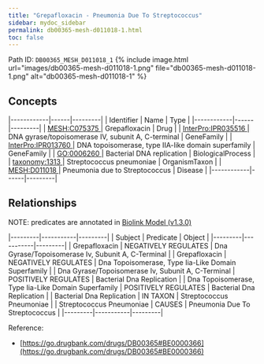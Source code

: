 ```yaml
---
title: "Grepafloxacin - Pneumonia Due To Streptococcus"
sidebar: mydoc_sidebar
permalink: db00365-mesh-d011018-1.html
toc: false 
---
```



Path ID: `DB00365_MESH_D011018_1`
{% include image.html url="images/db00365-mesh-d011018-1.png" file="db00365-mesh-d011018-1.png" alt="db00365-mesh-d011018-1" %}

## Concepts

|------------|------|---------|
| Identifier | Name | Type    |
|------------|------|---------|
| <a href="https://identifiers.org/MESH:C075375">MESH:C075375 </a> | Grepafloxacin | Drug |
| <a href="https://identifiers.org/InterPro:IPR035516">InterPro:IPR035516 </a> | DNA gyrase/topoisomerase IV, subunit A, C-terminal | GeneFamily |
| <a href="https://identifiers.org/InterPro:IPR013760">InterPro:IPR013760 </a> | DNA topoisomerase, type IIA-like domain superfamily | GeneFamily |
| <a href="https://identifiers.org/GO:0006260">GO:0006260 </a> | Bacterial DNA replication | BiologicalProcess |
| <a href="https://identifiers.org/taxonomy:1313">taxonomy:1313 </a> | Streptococcus pneumoniae | OrganismTaxon |
| <a href="https://identifiers.org/MESH:D011018">MESH:D011018 </a> | Pneumonia due to Streptococcus | Disease |
|------------|------|---------|

## Relationships


NOTE: predicates are annotated in <a href="https://github.com/biolink/biolink-model/releases/tag/v1.3.0">Biolink Model (v1.3.0)</a>

|---------|-----------|---------|
| Subject | Predicate | Object  |
|---------|-----------|---------|
| Grepafloxacin | NEGATIVELY REGULATES | Dna Gyrase/Topoisomerase Iv, Subunit A, C-Terminal |
| Grepafloxacin | NEGATIVELY REGULATES | Dna Topoisomerase, Type Iia-Like Domain Superfamily |
| Dna Gyrase/Topoisomerase Iv, Subunit A, C-Terminal | POSITIVELY REGULATES | Bacterial Dna Replication |
| Dna Topoisomerase, Type Iia-Like Domain Superfamily | POSITIVELY REGULATES | Bacterial Dna Replication |
| Bacterial Dna Replication | IN TAXON | Streptococcus Pneumoniae |
| Streptococcus Pneumoniae | CAUSES | Pneumonia Due To Streptococcus |
|---------|-----------|---------|

Reference: 
  - [https://go.drugbank.com/drugs/DB00365#BE0000366](https://go.drugbank.com/drugs/DB00365#BE0000366)
